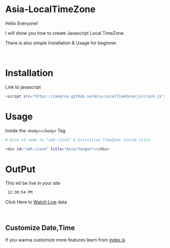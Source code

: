 
# Asia-LocalTimeZone
<p>Hello Everyone! </p>
<p>I will show you how to create Javascript Local TimeZone.</p>
<p>There is also simple Installation & Usage for beginner.</p>

<br>

# Installation 
Link to javascript 
```bash 
<script src="https://zakerxa.github.io/Asia-LocalTimeZone/js/clock.js"></script>
```

# Usage
Inside the `<body></body>` Tag

```bash
# Give id name to "zmh-clock" & Initialize TimeZone inside title

<div id="zmh-clock" title="Asia/Yangon"></div>
```

# OutPut
This wil be live in your site
```bash
 12:30:54 PM
```
Click Here to [Watch Live](https://zakerxa.github.io/Asia-LocalTimeZone/clock.html) data


<br>

## Customize Date,Time
If you wanna customize more features learn from [index.js](https://github.com/Zakerxa/Asia-LocalTimeZone/blob/master/js/index.js)
